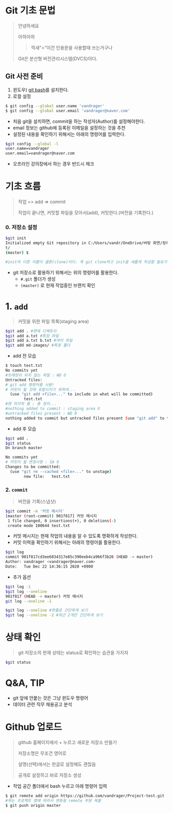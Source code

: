 # Git 기초 문법

> 안녕하세요
>
> 아하아하
>
> > 꺽새">"이건 인용문을 사용할때 쓰는거구나
>
> Git은 분산형 버전관리시스템(DVCS)이다.

## Git 사전 준비

1. 윈도우) [git bash](https://gitforwindows.org/)를 설치한다.
2. 로컬 설정

``` bash
$ git config --global user.name 'vandrager'
$ git config --global user.email 'vandrager@naver.com'
```

* 처음 git을 설치하면, commit을 하는 작성자(Author)를 설정해야한다.
* email 정보는 github에 등록된 이메일을 설정하는 것을 추천
* 설정된 내용을 확인하기 위해서는 아래의 명령어를 입력한다.

``` bash
$git config --global -l
user.name=vandrager
user.email=vandrager@naver.com
```

* 오프라인 강의장에서 하는 경우 반드시 체크

# 기초 흐름

> 작업 => add => commit
>
> 작업이 끝나면, 커밋할 파일을 모아서(add), 커밋한다.(버전을 기록한다.)

### 0. 저장소 설정

``` bash
$git init
Initialized empty Git repository in C:/Users/vandr/OneDrive/바탕 화면/정리용/.gi
t/
(master) $

#init의 다른 이름이 클론(clone)이다. 즉 git clone하고 init을 새롭게 작성할 필요가 없다.
```

* git 저장소로 활용하기 위해서는 위의 명령어를 활용한다.
  * `#.git` 폴더가 생성
  * `(master)` 로 현재 작업중인 브랜치 확인



# 1. `add`

> 커밋을 위한 파일 목록(staging area)

``` bash
$git add . #현재 디렉토리
$git add a.txt #특정 파일
$git add a.txt b.txt #여러 파일
$git add md-images/ #특정 폴더
```

* add 전 모습

```bash
$ touch test.txt
No commits yet
#트래킹이 되지 않는 파일 : WD O
Untracked files:
# git add 명령어를 사용!
# 커밋이 될 것에 포함시키기 위하여...
  (use "git add <file>..." to include in what will be committed)
        test.txt
#맨 마지막 줄 : 총 정리...
#nothing added to commit : staging area X
#untracked files present : WD 0
nothing added to commit but untracked files present (use "git add" to track)

```

* add 후 모습

``` bash
$git add .
$git status
On branch master

No commits yet
# 커밋이 될 변경사항 : SA O
Changes to be committed:
  (use "git rm --cached <file>..." to unstage)
        new file:   test.txt

```

### 2. `commit`

> 버전을 기록(스냅샷)

``` bash
$git commit -m '커밋 메시지'
[master (root-commit) 901f817] 커밋 메시지
 1 file changed, 0 insertions(+), 0 deletions(-)
 create mode 100644 test.txt
```

* 커밋 메시지는 현재 작업의 내용을 알 수 있도록 명확하게 작성한다.
* 커밋 이력을 확인하기 위해서는 아래의 명령어를 활용한다.

``` bash
$git log
commit 901f817cd3ee6834317e85c390eeb4ca966f3b26 (HEAD -> master)
Author: vandrager <vandrager@naver.com>
Date:   Tue Dec 22 14:36:15 2020 +0900
```

* 추가 옵션

``` bash
$git log -1
$git log --oneline
901f817 (HEAD -> master) 커밋 메시지
git log --oneline -1

$git log --oneline #한줄로 간단하게 보기
$git log --oneline -2 #최근 2개만 간단하게 보기
```

# 상태 확인

> git 저장소의 현재 상태는 status로 확인하는 습관을 가지자

``` bash
$git status
```

# Q&A, TIP

* git 앞에 안붙는 것은 그냥 윈도우 명령어
* 데이터 관련 직무 채용공고 분석



# Github 업로드

> github 홈페이지에서 + 누르고 새로운 저장소 만들기
>
> 저장소명은 무조건 영어로
>
> 설명(선택)에서는 한글로 설정해도 괜찮음
>
> 공개로 설정하고 바로 저장소 생성

* 작업 공간 폴더에서 bash 누르고 아래 명령어 입력

``` bash
$ git remote add origin https://github.com/vandrager/Project-test.git
#위는 프로젝트 명에 따라서 변동됨 remote 부분 복붙
$ git push origin master
```

